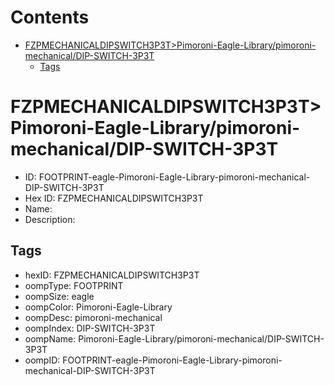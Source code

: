 



Contents
========

* [FZPMECHANICALDIPSWITCH3P3T>Pimoroni-Eagle-Library/pimoroni-mechanical/DIP-SWITCH-3P3T](#fzpmechanicaldipswitch3p3tpimoroni-eagle-librarypimoroni-mechanicaldip-switch-3p3t)
	* [Tags](#tags)

# FZPMECHANICALDIPSWITCH3P3T>Pimoroni-Eagle-Library/pimoroni-mechanical/DIP-SWITCH-3P3T

- ID: FOOTPRINT-eagle-Pimoroni-Eagle-Library-pimoroni-mechanical-DIP-SWITCH-3P3T
- Hex ID: FZPMECHANICALDIPSWITCH3P3T
- Name: 
- Description: 

## Tags

- hexID: FZPMECHANICALDIPSWITCH3P3T
- oompType: FOOTPRINT
- oompSize: eagle
- oompColor: Pimoroni-Eagle-Library
- oompDesc: pimoroni-mechanical
- oompIndex: DIP-SWITCH-3P3T
- oompName: Pimoroni-Eagle-Library/pimoroni-mechanical/DIP-SWITCH-3P3T
- oompID: FOOTPRINT-eagle-Pimoroni-Eagle-Library-pimoroni-mechanical-DIP-SWITCH-3P3T
